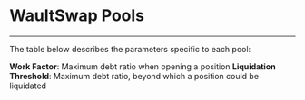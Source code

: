 # WaultSwap Pools

***

The table below describes the parameters specific to each pool:

**Work Factor**: Maximum debt ratio when opening a position
**Liquidation Threshold**: Maximum debt ratio, beyond which a position could be liquidated